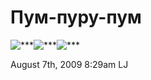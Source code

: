 # Пум-пуру-пум

![\*\*\*](http://photos-c.ak.fbcdn.net/hphotos-ak-snc1/hs128.snc1/5500_1112030277218_1120716692_30285946_4035052_n.jpg)![\*\*\*](http://photos-a.ak.fbcdn.net/hphotos-ak-snc1/hs148.snc1/5500_1112022317019_1120716692_30285936_3861094_n.jpg)![\*\*\*](http://photos-f.ak.fbcdn.net/hphotos-ak-snc1/hs148.snc1/5500_1112026957135_1120716692_30285941_6705521_n.jpg)

<span id="timestamp"> August 7th, 2009 8:29am </span> <span
class="tag">LJ</span>
